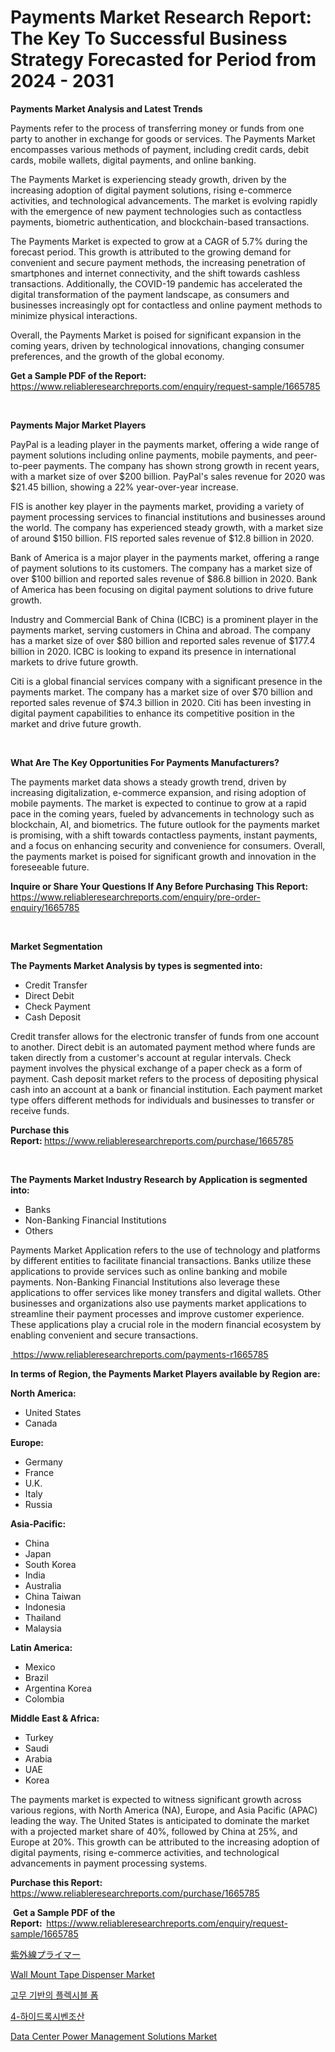 <p><h1>Payments Market Research Report: The Key To Successful Business Strategy Forecasted for Period from 2024 - 2031</h1></p><p><strong>Payments Market Analysis and Latest Trends</strong></p>
<p><p>Payments refer to the process of transferring money or funds from one party to another in exchange for goods or services. The Payments Market encompasses various methods of payment, including credit cards, debit cards, mobile wallets, digital payments, and online banking.</p><p>The Payments Market is experiencing steady growth, driven by the increasing adoption of digital payment solutions, rising e-commerce activities, and technological advancements. The market is evolving rapidly with the emergence of new payment technologies such as contactless payments, biometric authentication, and blockchain-based transactions.</p><p>The Payments Market is expected to grow at a CAGR of 5.7% during the forecast period. This growth is attributed to the growing demand for convenient and secure payment methods, the increasing penetration of smartphones and internet connectivity, and the shift towards cashless transactions. Additionally, the COVID-19 pandemic has accelerated the digital transformation of the payment landscape, as consumers and businesses increasingly opt for contactless and online payment methods to minimize physical interactions.</p><p>Overall, the Payments Market is poised for significant expansion in the coming years, driven by technological innovations, changing consumer preferences, and the growth of the global economy.</p></p>
<p><strong>Get a Sample PDF of the Report:&nbsp;</strong> <a href="https://www.reliableresearchreports.com/enquiry/request-sample/1665785">https://www.reliableresearchreports.com/enquiry/request-sample/1665785</a></p>
<p>&nbsp;</p>
<p><strong>Payments Major Market Players</strong></p>
<p><p>PayPal is a leading player in the payments market, offering a wide range of payment solutions including online payments, mobile payments, and peer-to-peer payments. The company has shown strong growth in recent years, with a market size of over $200 billion. PayPal's sales revenue for 2020 was $21.45 billion, showing a 22% year-over-year increase.</p><p>FIS is another key player in the payments market, providing a variety of payment processing services to financial institutions and businesses around the world. The company has experienced steady growth, with a market size of around $150 billion. FIS reported sales revenue of $12.8 billion in 2020.</p><p>Bank of America is a major player in the payments market, offering a range of payment solutions to its customers. The company has a market size of over $100 billion and reported sales revenue of $86.8 billion in 2020. Bank of America has been focusing on digital payment solutions to drive future growth.</p><p>Industry and Commercial Bank of China (ICBC) is a prominent player in the payments market, serving customers in China and abroad. The company has a market size of over $80 billion and reported sales revenue of $177.4 billion in 2020. ICBC is looking to expand its presence in international markets to drive future growth.</p><p>Citi is a global financial services company with a significant presence in the payments market. The company has a market size of over $70 billion and reported sales revenue of $74.3 billion in 2020. Citi has been investing in digital payment capabilities to enhance its competitive position in the market and drive future growth.</p></p>
<p>&nbsp;</p>
<p><strong>What Are The Key Opportunities For Payments Manufacturers?</strong></p>
<p><p>The payments market data shows a steady growth trend, driven by increasing digitalization, e-commerce expansion, and rising adoption of mobile payments. The market is expected to continue to grow at a rapid pace in the coming years, fueled by advancements in technology such as blockchain, AI, and biometrics. The future outlook for the payments market is promising, with a shift towards contactless payments, instant payments, and a focus on enhancing security and convenience for consumers. Overall, the payments market is poised for significant growth and innovation in the foreseeable future.</p></p>
<p><strong>Inquire or Share Your Questions If Any Before Purchasing This Report:</strong> <a href="https://www.reliableresearchreports.com/enquiry/pre-order-enquiry/1665785">https://www.reliableresearchreports.com/enquiry/pre-order-enquiry/1665785</a></p>
<p>&nbsp;</p>
<p><strong>Market Segmentation</strong></p>
<p><strong>The Payments Market Analysis by types is segmented into:</strong></p>
<p><ul><li>Credit Transfer</li><li>Direct Debit</li><li>Check Payment</li><li>Cash Deposit</li></ul></p>
<p><p>Credit transfer allows for the electronic transfer of funds from one account to another. Direct debit is an automated payment method where funds are taken directly from a customer's account at regular intervals. Check payment involves the physical exchange of a paper check as a form of payment. Cash deposit market refers to the process of depositing physical cash into an account at a bank or financial institution. Each payment market type offers different methods for individuals and businesses to transfer or receive funds.</p></p>
<p><strong>Purchase this Report:&nbsp;</strong><a href="https://www.reliableresearchreports.com/purchase/1665785">https://www.reliableresearchreports.com/purchase/1665785</a></p>
<p>&nbsp;</p>
<p><strong>The Payments Market Industry Research by Application is segmented into:</strong></p>
<p><ul><li>Banks</li><li>Non-Banking Financial Institutions</li><li>Others</li></ul></p>
<p><p>Payments Market Application refers to the use of technology and platforms by different entities to facilitate financial transactions. Banks utilize these applications to provide services such as online banking and mobile payments. Non-Banking Financial Institutions also leverage these applications to offer services like money transfers and digital wallets. Other businesses and organizations also use payments market applications to streamline their payment processes and improve customer experience. These applications play a crucial role in the modern financial ecosystem by enabling convenient and secure transactions.</p></p>
<p><a href="https://www.reliableresearchreports.com/payments-r1665785">&nbsp;https://www.reliableresearchreports.com/payments-r1665785</a></p>
<p><strong>In terms of Region, the Payments Market Players available by Region are:</strong></p>
<p>
    <p> <strong> North America: </strong>
        <ul>
            <li>United States</li>
            <li>Canada</li>
        </ul>
        </p> 
    <p> <strong> Europe: </strong>
        <ul>
            <li>Germany</li>
            <li>France</li>
            <li>U.K.</li>
            <li>Italy</li>
            <li>Russia</li>
        </ul>
        </p> 
    <p> <strong> Asia-Pacific: </strong>
        <ul>
            <li>China</li>
            <li>Japan</li>
            <li>South Korea</li>
            <li>India</li>
            <li>Australia</li>
            <li>China Taiwan</li>
            <li>Indonesia</li>
            <li>Thailand</li>
            <li>Malaysia</li>
        </ul>
        </p> 
    <p> <strong> Latin America: </strong>
        <ul>
            <li>Mexico</li>
            <li>Brazil</li>
            <li>Argentina Korea</li>
            <li>Colombia</li>
        </ul>
        </p> 
    <p> <strong> Middle East & Africa: </strong>
        <ul>
            <li>Turkey</li>
            <li>Saudi</li>
            <li>Arabia</li>
            <li>UAE</li>
            <li>Korea</li>
        </ul>
    </p>
    </p>
<p><p>The payments market is expected to witness significant growth across various regions, with North America (NA), Europe, and Asia Pacific (APAC) leading the way. The United States is anticipated to dominate the market with a projected market share of 40%, followed by China at 25%, and Europe at 20%. This growth can be attributed to the increasing adoption of digital payments, rising e-commerce activities, and technological advancements in payment processing systems.</p></p>
<p><strong>Purchase this Report: </strong><a href="https://www.reliableresearchreports.com/purchase/1665785">https://www.reliableresearchreports.com/purchase/1665785</a></p>
<p>&nbsp;<strong>Get a Sample PDF of the Report:&nbsp;&nbsp;</strong><a href="https://www.reliableresearchreports.com/enquiry/request-sample/1665785">https://www.reliableresearchreports.com/enquiry/request-sample/1665785</a></p>
<p><strong></strong></p>
<p><p><a href="https://github.com/dathomson6534/Market-Research-Report-List-3/blob/main/957359168756.md">紫外線プライマー</a></p><p><a href="https://medium.com/@caseyee25/wall-mount-tape-dispenser-market-a-global-and-regional-analysis-focus-on-region-country-level-1df35b62108d">Wall Mount Tape Dispenser Market</a></p><p><a href="https://github.com/admichael111/Market-Research-Report-List-2/blob/main/232872185914.md">고무 기반의 플렉시블 폼</a></p><p><a href="https://github.com/msujons1512/Market-Research-Report-List-2/blob/main/737715385915.md">4-하이드록시벤조산</a></p><p><a href="https://github.com/joanneharris67856/Market-Research-Report-List-1/blob/main/data-center-power-management-solutions-market.md">Data Center Power Management Solutions Market</a></p></p>